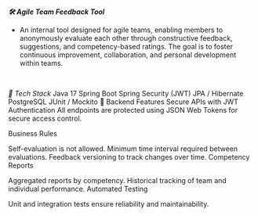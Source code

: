 ***🛠️ Agile Team Feedback Tool***
* An internal tool designed for agile teams, enabling members to anonymously evaluate each other through constructive feedback, suggestions, and competency-based ratings. The goal is to foster continuous improvement, collaboration, and personal development within teams.
<br/>

*🚀 Tech Stack*
Java 17
Spring Boot
Spring Security (JWT)
JPA / Hibernate
PostgreSQL
JUnit / Mockito
🔐 Backend Features
Secure APIs with JWT Authentication
All endpoints are protected using JSON Web Tokens for secure access control.

Business Rules

Self-evaluation is not allowed.
Minimum time interval required between evaluations.
Feedback versioning to track changes over time.
Competency Reports

Aggregated reports by competency.
Historical tracking of team and individual performance.
Automated Testing

Unit and integration tests ensure reliability and maintainability.
